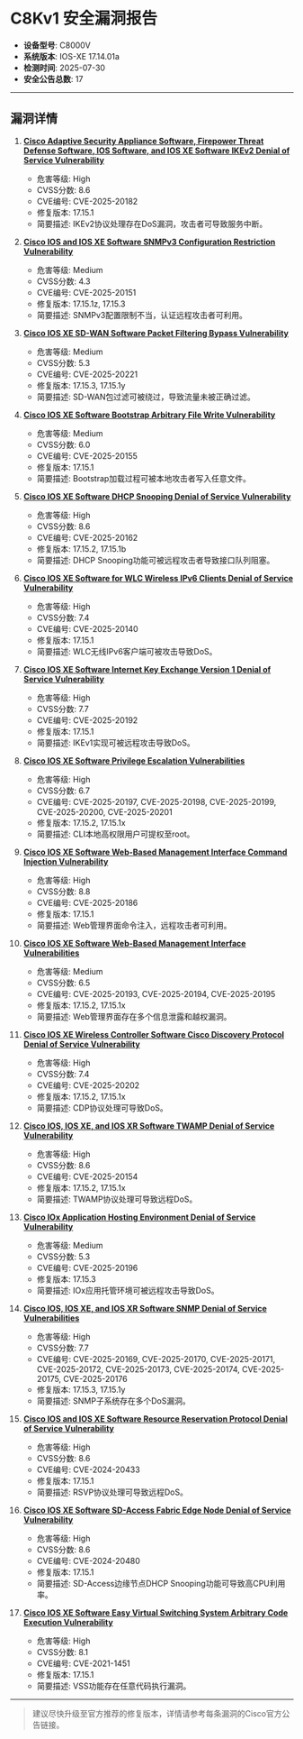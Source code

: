 # C8Kv1 安全漏洞报告

- **设备型号**: C8000V
- **系统版本**: IOS-XE 17.14.01a
- **检测时间**: 2025-07-30
- **安全公告总数**: 17

---

## 漏洞详情

1. **[Cisco Adaptive Security Appliance Software, Firepower Threat Defense Software, IOS Software, and IOS XE Software IKEv2 Denial of Service Vulnerability](https://sec.cloudapps.cisco.com/security/center/content/CiscoSecurityAdvisory/cisco-sa-multiprod-ikev2-dos-gPctUqv2)**
   - 危害等级: High
   - CVSS分数: 8.6
   - CVE编号: CVE-2025-20182
   - 修复版本: 17.15.1
   - 简要描述: IKEv2协议处理存在DoS漏洞，攻击者可导致服务中断。

2. **[Cisco IOS and IOS XE Software SNMPv3 Configuration Restriction Vulnerability](https://sec.cloudapps.cisco.com/security/center/content/CiscoSecurityAdvisory/cisco-sa-snmpv3-qKEYvzsy)**
   - 危害等级: Medium
   - CVSS分数: 4.3
   - CVE编号: CVE-2025-20151
   - 修复版本: 17.15.1z, 17.15.3
   - 简要描述: SNMPv3配置限制不当，认证远程攻击者可利用。

3. **[Cisco IOS XE SD-WAN Software Packet Filtering Bypass Vulnerability](https://sec.cloudapps.cisco.com/security/center/content/CiscoSecurityAdvisory/cisco-sa-snmp-bypass-HHUVujdn)**
   - 危害等级: Medium
   - CVSS分数: 5.3
   - CVE编号: CVE-2025-20221
   - 修复版本: 17.15.3, 17.15.1y
   - 简要描述: SD-WAN包过滤可被绕过，导致流量未被正确过滤。

4. **[Cisco IOS XE Software Bootstrap Arbitrary File Write Vulnerability](https://sec.cloudapps.cisco.com/security/center/content/CiscoSecurityAdvisory/cisco-sa-bootstrap-KfgxYgdh)**
   - 危害等级: Medium
   - CVSS分数: 6.0
   - CVE编号: CVE-2025-20155
   - 修复版本: 17.15.1
   - 简要描述: Bootstrap加载过程可被本地攻击者写入任意文件。

5. **[Cisco IOS XE Software DHCP Snooping Denial of Service Vulnerability](https://sec.cloudapps.cisco.com/security/center/content/CiscoSecurityAdvisory/cisco-sa-iosxe-dhcpsn-dos-xBn8Mtks)**
   - 危害等级: High
   - CVSS分数: 8.6
   - CVE编号: CVE-2025-20162
   - 修复版本: 17.15.2, 17.15.1b
   - 简要描述: DHCP Snooping功能可被远程攻击者导致接口队列阻塞。

6. **[Cisco IOS XE Software for WLC Wireless IPv6 Clients Denial of Service Vulnerability](https://sec.cloudapps.cisco.com/security/center/content/CiscoSecurityAdvisory/cisco-sa-wlc-wncd-p6Gvt6HL)**
   - 危害等级: High
   - CVSS分数: 7.4
   - CVE编号: CVE-2025-20140
   - 修复版本: 17.15.1
   - 简要描述: WLC无线IPv6客户端可被攻击导致DoS。

7. **[Cisco IOS XE Software Internet Key Exchange Version 1 Denial of Service Vulnerability](https://sec.cloudapps.cisco.com/security/center/content/CiscoSecurityAdvisory/cisco-sa-iosxe-ikev1-dos-XHk3HzFC)**
   - 危害等级: High
   - CVSS分数: 7.7
   - CVE编号: CVE-2025-20192
   - 修复版本: 17.15.1
   - 简要描述: IKEv1实现可被远程攻击导致DoS。

8. **[Cisco IOS XE Software Privilege Escalation Vulnerabilities](https://sec.cloudapps.cisco.com/security/center/content/CiscoSecurityAdvisory/cisco-sa-iosxe-privesc-su7scvdp)**
   - 危害等级: High
   - CVSS分数: 6.7
   - CVE编号: CVE-2025-20197, CVE-2025-20198, CVE-2025-20199, CVE-2025-20200, CVE-2025-20201
   - 修复版本: 17.15.2, 17.15.1x
   - 简要描述: CLI本地高权限用户可提权至root。

9. **[Cisco IOS XE Software Web-Based Management Interface Command Injection Vulnerability](https://sec.cloudapps.cisco.com/security/center/content/CiscoSecurityAdvisory/cisco-sa-webui-cmdinj-gVn3OKNC)**
   - 危害等级: High
   - CVSS分数: 8.8
   - CVE编号: CVE-2025-20186
   - 修复版本: 17.15.1
   - 简要描述: Web管理界面命令注入，远程攻击者可利用。

10. **[Cisco IOS XE Software Web-Based Management Interface Vulnerabilities](https://sec.cloudapps.cisco.com/security/center/content/CiscoSecurityAdvisory/cisco-sa-webui-multi-ARNHM4v6)**
    - 危害等级: Medium
    - CVSS分数: 6.5
    - CVE编号: CVE-2025-20193, CVE-2025-20194, CVE-2025-20195
    - 修复版本: 17.15.2, 17.15.1x
    - 简要描述: Web管理界面存在多个信息泄露和越权漏洞。

11. **[Cisco IOS XE Wireless Controller Software Cisco Discovery Protocol Denial of Service Vulnerability](https://sec.cloudapps.cisco.com/security/center/content/CiscoSecurityAdvisory/cisco-sa-ewlc-cdp-dos-fpeks9K)**
    - 危害等级: High
    - CVSS分数: 7.4
    - CVE编号: CVE-2025-20202
    - 修复版本: 17.15.2, 17.15.1x
    - 简要描述: CDP协议处理可导致DoS。

12. **[Cisco IOS, IOS XE, and IOS XR Software TWAMP Denial of Service Vulnerability](https://sec.cloudapps.cisco.com/security/center/content/CiscoSecurityAdvisory/cisco-sa-twamp-kV4FHugn)**
    - 危害等级: High
    - CVSS分数: 8.6
    - CVE编号: CVE-2025-20154
    - 修复版本: 17.15.2, 17.15.1x
    - 简要描述: TWAMP协议处理可导致远程DoS。

13. **[Cisco IOx Application Hosting Environment Denial of Service Vulnerability](https://sec.cloudapps.cisco.com/security/center/content/CiscoSecurityAdvisory/cisco-sa-iox-dos-95Fqnf7b)**
    - 危害等级: Medium
    - CVSS分数: 5.3
    - CVE编号: CVE-2025-20196
    - 修复版本: 17.15.3
    - 简要描述: IOx应用托管环境可被远程攻击导致DoS。

14. **[Cisco IOS, IOS XE, and IOS XR Software SNMP Denial of Service Vulnerabilities](https://sec.cloudapps.cisco.com/security/center/content/CiscoSecurityAdvisory/cisco-sa-snmp-dos-sdxnSUcW)**
    - 危害等级: High
    - CVSS分数: 7.7
    - CVE编号: CVE-2025-20169, CVE-2025-20170, CVE-2025-20171, CVE-2025-20172, CVE-2025-20173, CVE-2025-20174, CVE-2025-20175, CVE-2025-20176
    - 修复版本: 17.15.3, 17.15.1y
    - 简要描述: SNMP子系统存在多个DoS漏洞。

15. **[Cisco IOS and IOS XE Software Resource Reservation Protocol Denial of Service Vulnerability](https://sec.cloudapps.cisco.com/security/center/content/CiscoSecurityAdvisory/cisco-sa-rsvp-dos-OypvgVZf)**
    - 危害等级: High
    - CVSS分数: 8.6
    - CVE编号: CVE-2024-20433
    - 修复版本: 17.15.1
    - 简要描述: RSVP协议处理可导致远程DoS。

16. **[Cisco IOS XE Software SD-Access Fabric Edge Node Denial of Service Vulnerability](https://sec.cloudapps.cisco.com/security/center/content/CiscoSecurityAdvisory/cisco-sa-ios-xe-sda-edge-dos-MBcbG9k)**
    - 危害等级: High
    - CVSS分数: 8.6
    - CVE编号: CVE-2024-20480
    - 修复版本: 17.15.1
    - 简要描述: SD-Access边缘节点DHCP Snooping功能可导致高CPU利用率。

17. **[Cisco IOS XE Software Easy Virtual Switching System Arbitrary Code Execution Vulnerability](https://sec.cloudapps.cisco.com/security/center/content/CiscoSecurityAdvisory/cisco-sa-ios-xe-evss-code-exe-8cw5VSvw)**
    - 危害等级: High
    - CVSS分数: 8.1
    - CVE编号: CVE-2021-1451
    - 修复版本: 17.15.1
    - 简要描述: VSS功能存在任意代码执行漏洞。

---

> 建议尽快升级至官方推荐的修复版本，详情请参考每条漏洞的Cisco官方公告链接。
